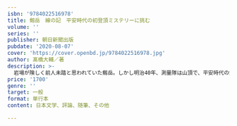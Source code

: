 ```yaml
---
isbn: '9784022516978'
title: 剱岳　線の記　平安時代の初登頂ミステリーに挑む
volume: ''
series: ''
publisher: 朝日新聞出版
pubdate: '2020-08-07'
cover: 'https://cover.openbd.jp/9784022516978.jpg'
author: 髙橋大輔／著
description: >-
  岩場が険しく前人未踏と思われていた剱岳。しかし明治40年、測量隊は山頂で、平安時代の錫杖頭と鉄剣が残されているのを見つける。いつ、誰が置いたのか。登山道具のない時代にどうやって登ったのか。剱岳をめぐるこの最大の謎に、世界で初めてロビンソン・クルーソーのモデルとなった人物の住居跡を発見し話題になった、探検家の髙橋大輔が迫る！　考えられるあらゆる可能性を検証するため現地に何度も足を運び、当時使われたであろうルートから登頂して導き出した、その答えとは……？
price: '1700'
genre: ''
target: 一般
format: 単行本
content: 日本文学、評論、随筆、その他

---
```

